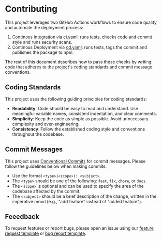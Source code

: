 # Contributing

This project leverages two GitHub Actions workflows to ensure code quality and automate the deployment process:

1. Continous Integration via [ci.yaml](.github/workflows/ci.yaml): runs tests, checks code and commit style and runs security scans.
2. Continous Deployment via [cd.yaml](.github/workflows/ci.yaml): runs tests, tags the commit and publishes the package to npm.

The rest of this document describes how to pass these checks by writing code that adheres to the project's coding standards and commit message conventions.

## Coding Standards

This project uses the following guiding principles for coding standards:

- **Readability**: Code should be easy to read and understand. Use meaningful variable names, consistent indentation, and clear comments.
- **Simplicity**: Keep the code as simple as possible. Avoid unnecessary complexity and over-engineering.
- **Consistency**: Follow the established coding style and conventions throughout the codebase.

## Commit Messages

This project uses [Conventional Commits](https://www.conventionalcommits.org/en/v1.0.0/) for commit messages. Please follow the guidelines below when making commits:

- Use the format `<type>(<scope>): <subject>`.
- The `<type>` should be one of the following: `feat`, `fix`, `chore`, or `docs`.
- The `<scope>` is optional and can be used to specify the area of the codebase affected by the commit.
- The `<subject>` should be a brief description of the change, written in the imperative mood (e.g., "add feature" instead of "added feature").

## Feeedback

To request features or report bugs, please open an issue using our [feature request template](.github/ISSUE_TEMPLATE/feature_request.md) or [bug report template](.github/ISSUE_TEMPLATE/bug_report.md).
